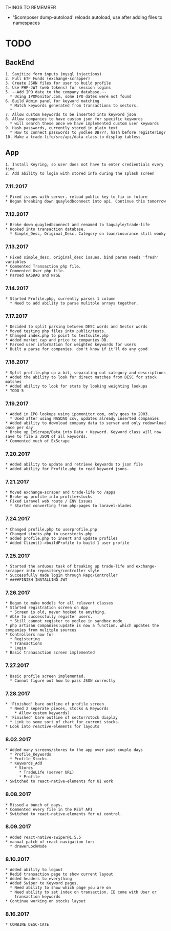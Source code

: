 THINGS TO REMEMBER
  * '$composer dump-autoload' reloads autoload, use after adding files to namespaces

# TODO
  ## BackEnd
    1. Sanitize form inputs (mysql injections)
    2. Pull ETF Funds (exchange-scrapper)
    3. Create JSON files for user to build profile
    4. Use PHP-JWT (web tokens) for session logins
    5. ~~Add IPO date to the company database.~~
      * Using IPOMonitor.com, some IPO dates were not found
    6. Build Admin panel for keyword matching
      * Match keywords generated from transactions to sectors.
      *
    7. Allow custom keywords to be inserted into keyword json
    8. Allow companies to have custom json for specific keywords
      * will search these once we have implemented custom user keywords
    9. Hash passwords, currently stored in plain text
      * How to connect passwords to yodlee DB???, hash before registering?
    10. Make a trade-life/src/api/data class to display tabless
  ## App
    1. Install Keyring, so user does not have to enter credientials every time
    2. Add ability to login with stored info during the splash screen

### 7.11.2017
    * Fixed issues with server. reload public key to fix in future
    * Began breaking down quayledbconnect into api. Continue this tomorrow
### 7.12.2017
    * Broke down quayledbconnect and renamed to taquayle/trade-life
    * Hooked into transaction database.
      * Simple_Desc, Original_Desc, Category on loan/insurance still wonky
### 7.13.2017
    * Fixed simple_desc, original_desc issues. bind param needs 'fresh' variables
    * Commented Transaction php file.
    * Commented User php file.
    * Parsed NASDAQ and NYSE
### 7.14.2017
    * Started Profile.php, currently parses 1 column
      * Need to add ability to parse mulitple arrays together.
### 7.17.2017
    * Decided to split parsing between DESC words and Sector words
    * Moved testing php files into public/tests.
    * Changed index.php to point to testsuite.php
    * Added market cap and price to companies DB.
    * Parsed user information for weighted keywords for users
    * Built a parse for companies. don't know if it'll do any good
### 7.18.2017
    * Split profile.php up a bit, separating out category and descriptions
    * Added the ability to look for direct matches from DESC for stock matches
    * Added ability to look for stats by looking weighting lookups
    * TODO 5
### 7.19.2017
    * Added in IPO lookups using ipomonitor.com, only goes to 2003.
      * Used after using NASDAQ csv, updates already inserted companies
    * Added ability to download company data to server and only redownload once per day
    * Broke up ExScrape/Data into Data + Keyword. Keyword class will now save to file a JSON of all keywords.
    * Commented much of ExScrape
### 7.20.2017
    * Added ability to update and retrieve keywords to json file
    * added ability for Profile.php to read keyword jsons.
### 7.21.2017
    * Moved exchange-scraper and trade-life to /apps
    * Broke up profile into profile+stocks
    * Fixed Laravel web route / ENV issues
      * Started converting from php-pages to laravel-blades
### 7.24.2017
    * Changed profile.php to userprofile.php
    * Changed stocks.php to userstocks.php
    * added profile.php to insert and update profiles
    * Added Client()->buildProfile to build 1 user profile
### 7.25.2017
    * Started the arduous task of breaking up trade-life and exchange-scrapper into repository/controller style
    * Successfully made login through Repo/Controller
    * ####FINISH INSTALLING JWT
### 7.26.2017
    * Begun to make models for all relavent classes
    * Started registration screen on App
      * Screen is old, never hooked to anything.
    * Able to successfully register users.
      * Still cannot register to yodlee in sandbox mode
    * php artisan companies:update is now a function. which updates the companies from mulitple sources
    * Controllers now for
      * Registering
      * Transactions
      * Login
    * Basic tranasaction screen implemented
### 7.27.2017
    * Basic profile screen implemented.
      * Cannot figure out how to pass JSON correctly
### 7.28.2017
    * 'Finished' bare outline of profile screen
      * Need 2 seperate pieces, stocks & Keywords
        * Allow custom keywords?
    * 'Finished' bare outline of sector/stock display
      * Link to some sort of chart for current stocks.
    * Look into reactive-elements for layouts
### 8.02.2017
    * Added many screens/stores to the app over past couple days
      * Profile_Keywords
      * Profile_Stocks
      * Keywords_Add
        * Stores
          * TradeLife (server URL)
          * Profile
    * Switched to react-native-elements for UI work
### 8.08.2017
    * Missed a bunch of days.
    * Commented every file in the REST API
    * Switched to react-native-elements for ui control.
### 8.09.2017
    * Added react-native-swiper@1.5.5
    * manual patch of react-navigation for:
      * drawerLockMode
### 8.10.2017
    * Added ability to logout
    * Redid transaction page to show current layout
    * Added headers to everything
    * Added Swiper to Keyword pages.
      * Need ability to show which page you are on
      * Need ability to set index on transaction. IE come with User or
        transaction keywords
    * Continue working on stocks layout
### 8.16.2017
    * COMBINE DESC-CATE
